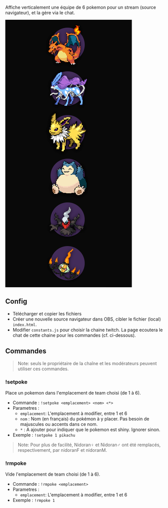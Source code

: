 Affiche verticalement une équipe de 6 pokemon pour un stream (source navigateur), et la gère via le chat.

<img src="screen.png"/>

## Config

* Télécharger et copier les fichiers
* Créer une nouvelle source navigateur dans OBS, cibler le fichier (local) `index.html`.
* Modifier `constants.js` pour choisir la chaine twitch. La page ecoutera le chat de cette chaine pour les commandes (cf. ci-dessous).


## Commandes

> Note: seuls le propriétaire de la chaîne et les modérateurs peuvent utiliser ces commandes.

### !setpoke

Place un pokemon dans l'emplacement de team choisi (de 1 à 6).

* Commande : `!setpoke <emplacement> <nom> <*>`
* Parametres : 
    * `emplacement`: L'emplacement à modifier, entre 1 et 6
    * `nom` : Nom (en français) du pokémon à y placer. Pas besoin de majuscules ou accents dans ce nom.
    * `*` : A ajouter pour indiquer que le pokemon est shiny. Ignorer sinon.
* Exemple : `!setpoke 1 pikachu`

> Note: Pour plus de facilité, Nidoran♀ et Nidoran♂ ont été remplacés, respectivement, par nidoranF et nidoranM.

### !rmpoke

Vide l'emplacement de team choisi (de 1 à 6).

* Commande : `!rmpoke <emplacement>`
* Parametres : 
    * `emplacement`: L'emplacement à modifier, entre 1 et 6
* Exemple : `!rmpoke 1`